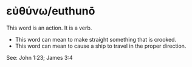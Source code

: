 # εὐθύνω/euthunō
This word is an action. It is a verb.

* This word can mean to make straight something that is crooked.
* This word can mean to cause a ship to travel in the proper direction.

See: John 1:23; James 3:4
